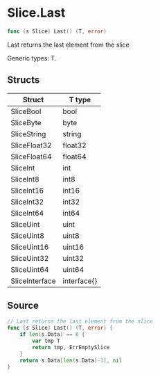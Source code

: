 # Slice.Last

```go
func (s Slice) Last() (T, error)
```

Last returns the last element from the slice

Generic types: T.

## Structs

| Struct | T type |
| ------ | ------ |
| SliceBool | bool |
| SliceByte | byte |
| SliceString | string |
| SliceFloat32 | float32 |
| SliceFloat64 | float64 |
| SliceInt | int |
| SliceInt8 | int8 |
| SliceInt16 | int16 |
| SliceInt32 | int32 |
| SliceInt64 | int64 |
| SliceUint | uint |
| SliceUint8 | uint8 |
| SliceUint16 | uint16 |
| SliceUint32 | uint32 |
| SliceUint64 | uint64 |
| SliceInterface | interface{} |

## Source

```go
// Last returns the last element from the slice
func (s Slice) Last() (T, error) {
	if len(s.Data) == 0 {
		var tmp T
		return tmp, ErrEmptySlice
	}
	return s.Data[len(s.Data)-1], nil
}
```


